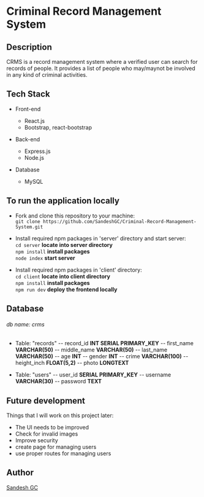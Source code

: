 # Criminal Record Management System

## Description

CRMS is a record management system where a verified user can search for records of people. It provides a list of people who may/maynot be involved in any kind of criminal activities.

## Tech Stack

- Front-end

  - React.js
  - Bootstrap, react-bootstrap

- Back-end

  - Express.js
  - Node.js

- Database
  - MySQL

## To run the application locally

- Fork and clone this repository to your machine: <br/>
  `git clone https://github.com/SandeshGC/Criminal-Record-Management-System.git`

- Install required npm packages in 'server' directory and start server:<br/>
  `cd server` **locate into server directory**  
  `npm install` **install packages**  
  `node index` **start server**

- Install required npm packages in 'client' directory:<br/>
  `cd client` **locate into client directory**  
  `npm install` **install packages**  
  `npm run dev` **deploy the frontend locally**

## Database

###### db name: crms

- Table: "records"
  -- record_id **INT SERIAL PRIMARY_KEY**
  -- first_name **VARCHAR(50)**
  -- middle_name **VARCHAR(50)**
  -- last_name **VARCHAR(50)**
  -- age **INT**
  -- gender **INT**
  -- crime **VARCHAR(100)**
  -- height_inch **FLOAT(5,2)**
  -- photo **LONGTEXT**

- Table: "users"
  -- user_id **SERIAL PRIMARY_KEY**
  -- username **VARCHAR(30)**
  -- password **TEXT**

## Future development

Things that I will work on this project later:

- The UI needs to be improved
- Check for invalid images
- Improve security
- create page for managing users
- use proper routes for managing users

## Author

[Sandesh GC](https://www.gcsandesh.com.np)

